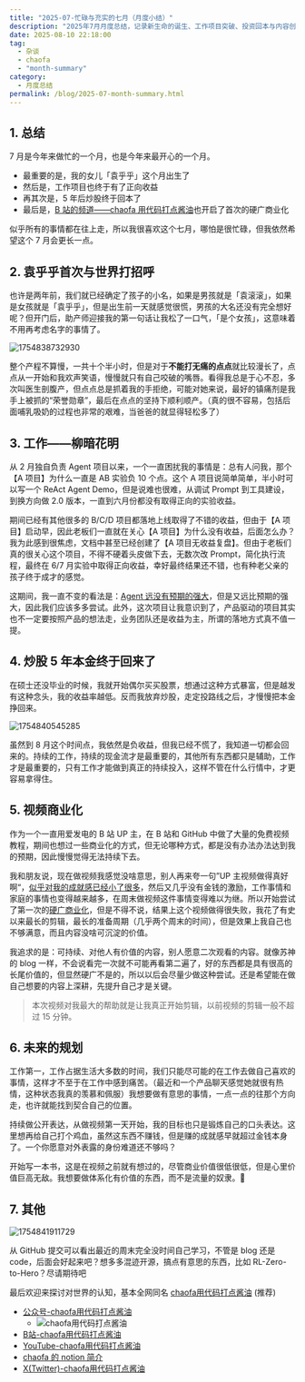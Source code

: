 ```yaml
---
title: "2025-07-忙碌与充实的七月（月度小结）"
description: "2025年7月月度总结，记录新生命的诞生、工作项目突破、投资回本与内容创作的思考。分享大模型Agent落地经验、平台化视角与自我成长感悟，助你发现"
date: 2025-08-10 22:18:00
tag:
  - 杂谈
  - chaofa
  - "month-summary"
category:
  - 月度总结
permalink: /blog/2025-07-month-summary.html
---
```


## 1. 总结

7 月是今年来做忙的一个月，也是今年来最开心的一个月。
- 最重要的是，我的女儿「袁乎乎」这个月出生了
- 然后是，工作项目也终于有了正向收益
- 再其次是，5 年后炒股终于回本了
- 最后是，[B 站的频道——chaofa 用代码打点酱油](https://space.bilibili.com/12420432)也开启了首次的硬广商业化

似乎所有的事情都在往上走，所以我很喜欢这个七月，哪怕是很忙碌，但我依然希望这个 7 月会更长一点。

## 2. 袁乎乎首次与世界打招呼

也许是两年前，我们就已经确定了孩子的小名，如果是男孩就是「袁滚滚」，如果是女孩就是「袁乎乎」，但是出生前一天就感觉很慌，男孩的大名还没有完全想好呢？但开门后，助产师迎接我的第一句话让我松了一口气，「是个女孩」，这意味着不用再考虑名字的事情了。

![1754838732930](https://cfcdn.yuanchaofa.com/blog/2025/1754838732930.webp)

整个产程不算慢，一共十个半小时，但是对于**不能打无痛的点点**就比较漫长了，点点从一开始和我欢声笑语，慢慢就只有自己咬破的嘴唇。看得我总是于心不忍，多次叫医生剖腹产，但点点总是抓着我的手拒绝，可能对她来说，最好的镇痛剂是我手上被抓的“荣誉勋章”，最后在点点的坚持下顺利顺产。（真的很不容易，包括后面哺乳吸奶的过程也非常的艰难，当爸爸的就显得轻松多了）

## 3. 工作——柳暗花明

从 2 月独自负责 Agent 项目以来，一个一直困扰我的事情是：总有人问我，那个【A 项目】为什么一直是 AB 实验负 10 个点。这个 A 项目说简单简单，半小时可以写一个 ReAct Agent Demo，但是说难也很难，从调试 Prompt 到工具建设，到换方向做 2.0 版本，一直到六月份都没有取得正向的实验收益。

期间已经有其他很多的 B/C/D 项目都落地上线取得了不错的收益，但由于【A 项目】启动早，因此老板们一直就在关心【A 项目】为什么没有收益，后面怎么办？我为此感到很焦虑，文档中甚至已经创建了【A 项目无收益复盘】。但由于老板们真的很关心这个项目，不得不硬着头皮做下去，无数次改 Prompt，简化执行流程，最终在 6/7 月实验中取得正向收益，幸好最终结果还不错，也有种老父亲的孩子终于成才的感觉。

这期间，我一直不变的看法是：[Agent 远没有预期的强大](https://yuanchaofa.com/blog/2025-03-month-summary.html#_4-%E5%B7%A5%E4%BD%9C)，但是又远比预期的强大，因此我们应该多多尝试。此外，这次项目让我意识到了，产品驱动的项目其实也不一定要按照产品的想法走，业务团队还是收益为主，所谓的落地方式真不值一提。

## 4. 炒股 5 年本金终于回来了

在硕士还没毕业的时候，我就开始偶尔买买股票，想通过这种方式暴富，但是越发有这种念头，我的收益率越低。反而我放弃炒股，走定投路线之后，才慢慢把本金挣回来。

![1754840545285](https://cfcdn.yuanchaofa.com/blog/2025/1754840545285.webp)

虽然到 8 月这个时间点，我依然是负收益，但我已经不慌了，我知道一切都会回来的。持续的工作，持续的现金流才是最重要的，其他所有东西都只是辅助，工作才是最重要的，只有工作才能做到真正的持续投入，这样不管在什么行情中，才更容易拿得住。

## 5. 视频商业化

作为一个一直用爱发电的 B 站 UP 主，在 B 站和 GitHub 中做了大量的免费视频教程，期间也想过一些商业化的方式，但无论哪种方式，都是没有办法办法达到我的预期，因此慢慢觉得无法持续下去。

我和朋友说，现在做视频我感觉没啥意思，别人再来夸一句”UP 主视频做得真好啊“，[似乎对我的成就感已经小了很多](https://www.xiaoyuzhoufm.com/episode/68024e35cdd692da1536e57f)，然后又几乎没有金钱的激励，工作事情和家庭的事情也变得越来越多，在周末做视频这件事情变得难以为继。所以开始尝试了第一次的[硬广商业化](https://www.bilibili.com/video/BV1fN4dz6Ey5/)，但是不得不说，结果上这个视频做得很失败，我花了有史以来最长的剪辑，最长的准备周期（几乎两个周末的时间），但是效果上我自己也不够满意，而且内容没啥可沉淀的价值。

我追求的是：可持续、对他人有价值的内容，别人愿意二次观看的内容。就像苏神的 blog 一样，不会说看完一次就不可能再看第二遍了，好的东西都是具有很高的长尾价值的，但显然硬广不是的，所以以后会尽量少做这种尝试。还是希望能在做自己想要的内容上深耕，先提升自己才是关键。

>  本次视频对我最大的帮助就是让我真正开始剪辑，以前视频的剪辑一般不超过 15 分钟。


## 6. 未来的规划

工作第一，工作占据生活大多数的时间，我们只能尽可能的在工作去做自己喜欢的事情，这样才不至于在工作中感到痛苦。（最近和一个产品聊天感觉她就很有热情，这种状态我真的羡慕和佩服）我想要做有意思的事情，一点一点的往那个方向走，也许就能找到契合自己的位置。

持续做公开表达，从做视频第一天开始，我的目标也只是锻炼自己的口头表达。这里想再给自己打个鸡血，虽然这东西不赚钱，但是赚的成就感早就超过金钱本身了。一个你愿意对外表露的身份难道还不够吗？

开始写一本书，这是在视频之前就有想过的，尽管商业价值很低很低，但是心里价值巨高无敌。我想要做体系化有价值的东西，而不是流量的奴隶。💪

## 7. 其他

![1754841911729](https://cfcdn.yuanchaofa.com/blog/2025/1754841911729.webp)

从 GitHub 提交可以看出最近的周末完全没时间自己学习，不管是 blog 还是 code，后面会好起来吧？想多多混迹开源，搞点有意思的东西，比如 RL-Zero-to-Hero？尽请期待吧


最后欢迎来探讨对世界的认知，基本全网同名 [chaofa用代码打点酱油](https://yuanchaofa.com/) (推荐)
- [公众号-chaofa用代码打点酱油](https://yuanchaofa.com/llms-zero-to-hero/chaofa-wechat-official-account.png)
	- ![chaofa用代码打点酱油](https://yuanchaofa.com/llms-zero-to-hero/chaofa-wechat-official-account.png)
- [B站-chaofa用代码打点酱油](https://space.bilibili.com/12420432)
- [YouTube-chaofa用代码打点酱油](https://www.youtube.com/@bbruceyuan)
- [chaofa 的 notion 简介](https://chaofa.notion.site/11a569b3ecce49b2826d679f5e2fdb54)
- [X(Twitter)-chaofa用代码打点酱油](https://x.com/bbruceyuan)